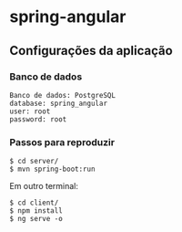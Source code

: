 # spring-angular

## Configurações da aplicação

### Banco de dados
```
Banco de dados: PostgreSQL
database: spring_angular
user: root
password: root
```

### Passos para reproduzir
```
$ cd server/
$ mvn spring-boot:run
```

Em outro terminal:
```
$ cd client/
$ npm install
$ ng serve -o
```
